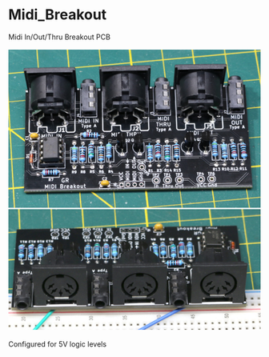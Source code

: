 # Midi_Breakout
Midi In/Out/Thru Breakout PCB 
<br><br>![PCB](Assembled_PCB.JPG)![PCB2](Assembled_PCB_Front.JPG)<br><br>
Configured for 5V logic levels
